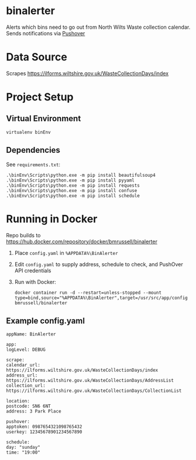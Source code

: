 # binalerter
Alerts which bins need to go out from North Wilts Waste collection calendar. Sends notifications via [Pushover](pushover.net/)

# Data Source

Scrapes https://ilforms.wiltshire.gov.uk/WasteCollectionDays/index

# Project Setup

## Virtual Environment
`virtualenv binEnv`

## Dependencies

See `requirements.txt`:

    .\binEnv\Scripts\python.exe -m pip install beautifulsoup4
    .\binEnv\Scripts\python.exe -m pip install pyyaml
    .\binEnv\Scripts\python.exe -m pip install requests
    .\binEnv\Scripts\python.exe -m pip install confuse
    .\binEnv\Scripts\python.exe -m pip install schedule    


# Running in Docker

Repo builds to https://hub.docker.com/repository/docker/bmrussell/binalerter

1. Place `config.yaml` in `%APPDATA%\BinAlerter` 
2. Edit `config.yaml` to supply address, schedule to check, and PushOver API credentials
3. Run with Docker:

    ```docker container run -d --restart=unless-stopped --mount type=bind,source="%APPDATA%\BinAlerter",target=/usr/src/app/config bmrussell/binalerter```

## Example config.yaml
```
appName: BinAlerter

app:
logLevel: DEBUG

scrape:
calendar_url: https://ilforms.wiltshire.gov.uk/WasteCollectionDays/index
address_url: https://ilforms.wiltshire.gov.uk/WasteCollectionDays/AddressList
collection_url: https://ilforms.wiltshire.gov.uk/WasteCollectionDays/CollectionList

location:
postcode: SN6 6NT
address: 3 Park Place

pushover:
apptoken: 0987654321098765432
userkey: 12345678901234567890

schedule:
day: "sunday"
time: "19:00"
```
